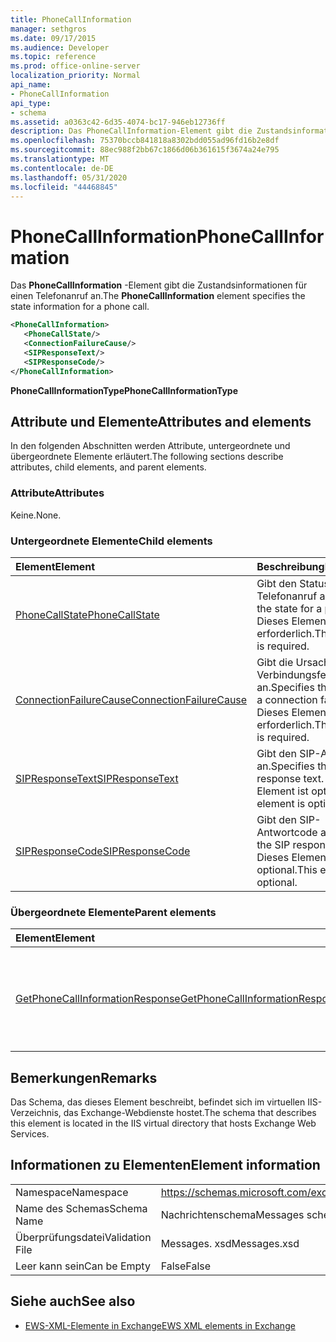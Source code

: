 ```yaml
---
title: PhoneCallInformation
manager: sethgros
ms.date: 09/17/2015
ms.audience: Developer
ms.topic: reference
ms.prod: office-online-server
localization_priority: Normal
api_name:
- PhoneCallInformation
api_type:
- schema
ms.assetid: a0363c42-6d35-4074-bc17-946eb12736ff
description: Das PhoneCallInformation-Element gibt die Zustandsinformationen für einen Telefonanruf an.
ms.openlocfilehash: 75370bccb841818a8302bdd055ad96fd16b2e8df
ms.sourcegitcommit: 88ec988f2bb67c1866d06b361615f3674a24e795
ms.translationtype: MT
ms.contentlocale: de-DE
ms.lasthandoff: 05/31/2020
ms.locfileid: "44468845"
---
```

# <a name="phonecallinformation"></a><span data-ttu-id="9fd4f-103">PhoneCallInformation</span><span class="sxs-lookup"><span data-stu-id="9fd4f-103">PhoneCallInformation</span></span>

<span data-ttu-id="9fd4f-104">Das **PhoneCallInformation** -Element gibt die Zustandsinformationen für einen Telefonanruf an.</span><span class="sxs-lookup"><span data-stu-id="9fd4f-104">The **PhoneCallInformation** element specifies the state information for a phone call.</span></span> 
  
```XML
<PhoneCallInformation>
   <PhoneCallState/>
   <ConnectionFailureCause/>
   <SIPResponseText/>
   <SIPResponseCode/>
</PhoneCallInformation>
```

 <span data-ttu-id="9fd4f-105">**PhoneCallInformationType**</span><span class="sxs-lookup"><span data-stu-id="9fd4f-105">**PhoneCallInformationType**</span></span>
## <a name="attributes-and-elements"></a><span data-ttu-id="9fd4f-106">Attribute und Elemente</span><span class="sxs-lookup"><span data-stu-id="9fd4f-106">Attributes and elements</span></span>

<span data-ttu-id="9fd4f-107">In den folgenden Abschnitten werden Attribute, untergeordnete und übergeordnete Elemente erläutert.</span><span class="sxs-lookup"><span data-stu-id="9fd4f-107">The following sections describe attributes, child elements, and parent elements.</span></span>
  
### <a name="attributes"></a><span data-ttu-id="9fd4f-108">Attribute</span><span class="sxs-lookup"><span data-stu-id="9fd4f-108">Attributes</span></span>

<span data-ttu-id="9fd4f-109">Keine.</span><span class="sxs-lookup"><span data-stu-id="9fd4f-109">None.</span></span>
  
### <a name="child-elements"></a><span data-ttu-id="9fd4f-110">Untergeordnete Elemente</span><span class="sxs-lookup"><span data-stu-id="9fd4f-110">Child elements</span></span>

|<span data-ttu-id="9fd4f-111">**Element**</span><span class="sxs-lookup"><span data-stu-id="9fd4f-111">**Element**</span></span>|<span data-ttu-id="9fd4f-112">**Beschreibung**</span><span class="sxs-lookup"><span data-stu-id="9fd4f-112">**Description**</span></span>|
|:-----|:-----|
|[<span data-ttu-id="9fd4f-113">PhoneCallState</span><span class="sxs-lookup"><span data-stu-id="9fd4f-113">PhoneCallState</span></span>](phonecallstate.md) <br/> |<span data-ttu-id="9fd4f-114">Gibt den Status für einen Telefonanruf an.</span><span class="sxs-lookup"><span data-stu-id="9fd4f-114">Specifies the state for a phone call.</span></span> <span data-ttu-id="9fd4f-115">Dieses Element ist erforderlich.</span><span class="sxs-lookup"><span data-stu-id="9fd4f-115">This element is required.</span></span>  <br/> |
|[<span data-ttu-id="9fd4f-116">ConnectionFailureCause</span><span class="sxs-lookup"><span data-stu-id="9fd4f-116">ConnectionFailureCause</span></span>](connectionfailurecause.md) <br/> |<span data-ttu-id="9fd4f-117">Gibt die Ursache eines Verbindungsfehlers an.</span><span class="sxs-lookup"><span data-stu-id="9fd4f-117">Specifies the cause of a connection failure.</span></span> <span data-ttu-id="9fd4f-118">Dieses Element ist erforderlich.</span><span class="sxs-lookup"><span data-stu-id="9fd4f-118">This element is required.</span></span>  <br/> |
|[<span data-ttu-id="9fd4f-119">SIPResponseText</span><span class="sxs-lookup"><span data-stu-id="9fd4f-119">SIPResponseText</span></span>](sipresponsetext.md) <br/> |<span data-ttu-id="9fd4f-120">Gibt den SIP-Antworttext an.</span><span class="sxs-lookup"><span data-stu-id="9fd4f-120">Specifies the SIP response text.</span></span> <span data-ttu-id="9fd4f-121">Dieses Element ist optional.</span><span class="sxs-lookup"><span data-stu-id="9fd4f-121">This element is optional.</span></span>  <br/> |
|[<span data-ttu-id="9fd4f-122">SIPResponseCode</span><span class="sxs-lookup"><span data-stu-id="9fd4f-122">SIPResponseCode</span></span>](sipresponsecode.md) <br/> |<span data-ttu-id="9fd4f-123">Gibt den SIP-Antwortcode an.</span><span class="sxs-lookup"><span data-stu-id="9fd4f-123">Specifies the SIP response code.</span></span> <span data-ttu-id="9fd4f-124">Dieses Element ist optional.</span><span class="sxs-lookup"><span data-stu-id="9fd4f-124">This element is optional.</span></span>  <br/> |
   
### <a name="parent-elements"></a><span data-ttu-id="9fd4f-125">Übergeordnete Elemente</span><span class="sxs-lookup"><span data-stu-id="9fd4f-125">Parent elements</span></span>

|<span data-ttu-id="9fd4f-126">**Element**</span><span class="sxs-lookup"><span data-stu-id="9fd4f-126">**Element**</span></span>|<span data-ttu-id="9fd4f-127">**Beschreibung**</span><span class="sxs-lookup"><span data-stu-id="9fd4f-127">**Description**</span></span>|
|:-----|:-----|
|[<span data-ttu-id="9fd4f-128">GetPhoneCallInformationResponse</span><span class="sxs-lookup"><span data-stu-id="9fd4f-128">GetPhoneCallInformationResponse</span></span>](getphonecallinformationresponse.md) <br/> |<span data-ttu-id="9fd4f-129">Definiert eine Antwort auf eine [GetPhoneCallInformation-Vorgangs](getphonecallinformation-operation.md) Anforderung.</span><span class="sxs-lookup"><span data-stu-id="9fd4f-129">Defines a response to a [GetPhoneCallInformation operation](getphonecallinformation-operation.md) request.</span></span>  <br/> |
   
## <a name="remarks"></a><span data-ttu-id="9fd4f-130">Bemerkungen</span><span class="sxs-lookup"><span data-stu-id="9fd4f-130">Remarks</span></span>

<span data-ttu-id="9fd4f-131">Das Schema, das dieses Element beschreibt, befindet sich im virtuellen IIS-Verzeichnis, das Exchange-Webdienste hostet.</span><span class="sxs-lookup"><span data-stu-id="9fd4f-131">The schema that describes this element is located in the IIS virtual directory that hosts Exchange Web Services.</span></span>
  
## <a name="element-information"></a><span data-ttu-id="9fd4f-132">Informationen zu Elementen</span><span class="sxs-lookup"><span data-stu-id="9fd4f-132">Element information</span></span>

|||
|:-----|:-----|
|<span data-ttu-id="9fd4f-133">Namespace</span><span class="sxs-lookup"><span data-stu-id="9fd4f-133">Namespace</span></span>  <br/> |https://schemas.microsoft.com/exchange/services/2006/messages  <br/> |
|<span data-ttu-id="9fd4f-134">Name des Schemas</span><span class="sxs-lookup"><span data-stu-id="9fd4f-134">Schema Name</span></span>  <br/> |<span data-ttu-id="9fd4f-135">Nachrichtenschema</span><span class="sxs-lookup"><span data-stu-id="9fd4f-135">Messages schema</span></span>  <br/> |
|<span data-ttu-id="9fd4f-136">Überprüfungsdatei</span><span class="sxs-lookup"><span data-stu-id="9fd4f-136">Validation File</span></span>  <br/> |<span data-ttu-id="9fd4f-137">Messages. xsd</span><span class="sxs-lookup"><span data-stu-id="9fd4f-137">Messages.xsd</span></span>  <br/> |
|<span data-ttu-id="9fd4f-138">Leer kann sein</span><span class="sxs-lookup"><span data-stu-id="9fd4f-138">Can be Empty</span></span>  <br/> |<span data-ttu-id="9fd4f-139">False</span><span class="sxs-lookup"><span data-stu-id="9fd4f-139">False</span></span>  <br/> |
   
## <a name="see-also"></a><span data-ttu-id="9fd4f-140">Siehe auch</span><span class="sxs-lookup"><span data-stu-id="9fd4f-140">See also</span></span>



- [<span data-ttu-id="9fd4f-141">EWS-XML-Elemente in Exchange</span><span class="sxs-lookup"><span data-stu-id="9fd4f-141">EWS XML elements in Exchange</span></span>](ews-xml-elements-in-exchange.md)

